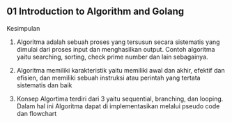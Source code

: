 ## 01 Introduction to Algorithm and Golang

Kesimpulan
1. Algoritma adalah sebuah proses yang tersusun secara sistematis yang dimulai dari proses input dan menghasilkan output. Contoh algoritma yaitu searching, sorting, check prime number dan lain sebagainya.

2. Algoritma memiliki karakteristik yaitu memiliki awal dan akhir, efektif dan efisien, dan memiliki sebuah instruksi atau perintah yang tertata sistematis dan baik

3. Konsep Algortima terdiri dari 3 yaitu sequential, branching, dan looping. Dalam hal ini Algoritma dapat di implementasikan melalui pseudo code dan flowchart